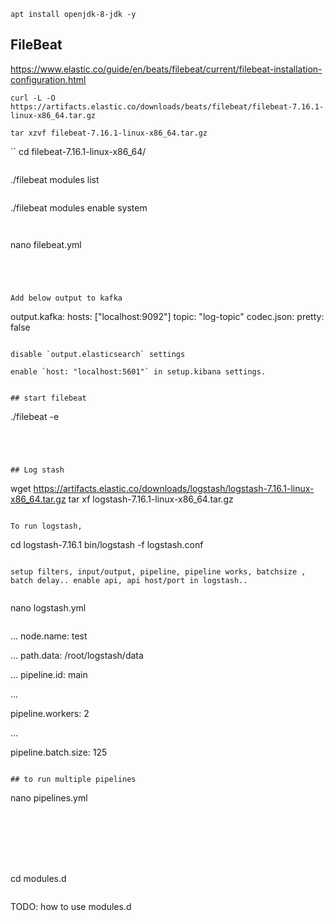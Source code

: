 
```
apt install openjdk-8-jdk -y
```

## FileBeat

https://www.elastic.co/guide/en/beats/filebeat/current/filebeat-installation-configuration.html

```
curl -L -O https://artifacts.elastic.co/downloads/beats/filebeat/filebeat-7.16.1-linux-x86_64.tar.gz

tar xzvf filebeat-7.16.1-linux-x86_64.tar.gz
```

``
cd filebeat-7.16.1-linux-x86_64/
```

```
./filebeat modules list
```

```
./filebeat modules enable system 
```


```
nano filebeat.yml
```




Add below output to kafka 

```
output.kafka:
  hosts: ["localhost:9092"]
  topic: "log-topic"
  codec.json:
    pretty: false
```

disable `output.elasticsearch` settings

enable `host: "localhost:5601"` in setup.kibana settings.


## start filebeat

```
./filebeat -e
```




## Log stash

```
wget https://artifacts.elastic.co/downloads/logstash/logstash-7.16.1-linux-x86_64.tar.gz
tar xf logstash-7.16.1-linux-x86_64.tar.gz
```

To run logstash,

```
cd logstash-7.16.1
bin/logstash -f logstash.conf
```

setup filters, input/output, pipeline, pipeline works, batchsize , batch delay.. enable api, api host/port in logstash..


```
 nano logstash.yml
 ```

```
...
 node.name: test

...
 path.data: /root/logstash/data

...
 pipeline.id: main

...

 pipeline.workers: 2
 
 ...
 
  pipeline.batch.size: 125

```

## to run multiple pipelines

```
nano pipelines.yml
```







```
cd modules.d
```

```
TODO: how to use modules.d
```


